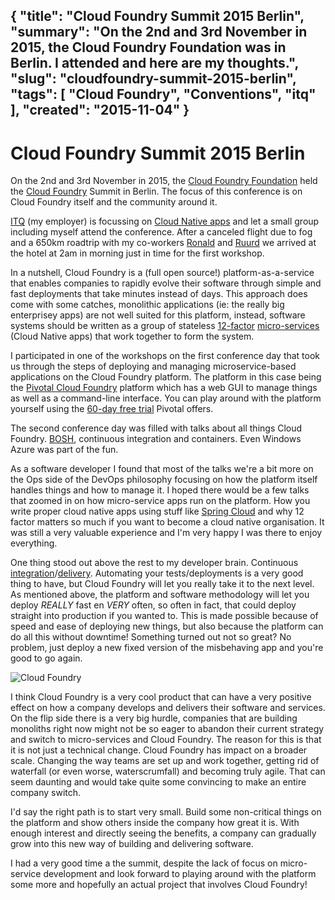 {
    "title": "Cloud Foundry Summit 2015 Berlin",
    "summary": "On the 2nd and 3rd November in 2015, the Cloud Foundry Foundation was in Berlin. I attended and here are my thoughts.",
    "slug": "cloudfoundry-summit-2015-berlin",
    "tags": [
        "Cloud Foundry",
        "Conventions",
        "itq"
    ],
    "created": "2015-11-04"
}
---
# Cloud Foundry Summit 2015 Berlin

On the 2nd and 3rd November in 2015, the [Cloud Foundry Foundation](https://www.cloudfoundry.org/foundation/) held the [Cloud Foundry](https://www.cloudfoundry.org/) Summit in Berlin. The focus of this conference is on Cloud Foundry itself and the community around it.

[ITQ](http://itq.nl/) (my employer) is focussing on [Cloud Native apps](http://itq.nl/expertise/cloud-native-apps/) and let a small group including myself attend the conference. After a canceled flight due to fog and a 650km roadtrip with my co-workers [Ronald](https://twitter.com/rwwilden) and [Ruurd](https://twitter.com/ruurdkeizer) we arrived at the hotel at 2am in morning just in time for the first workshop.

In a nutshell, Cloud Foundry is a (full open source!) platform-as-a-service that enables companies to rapidly evolve their software through simple and fast deployments that take minutes instead of days. This approach does come with some catches, monolithic applications (ie: the really big enterprisey apps) are not well suited for this platform, instead, software systems should be written as a group of stateless [12-factor](http://12factor.net/) [micro-services](http://martinfowler.com/articles/microservices.html) (Cloud Native apps) that work together to form the system.

I participated in one of the workshops on the first conference day that took us through the steps of deploying and managing microservice-based applications on the Cloud Foundry platform. The platform in this case being the [Pivotal Cloud Foundry](http://pivotal.io/platform) platform which has a web GUI to manage things as well as a command-line interface. You can play around with the platform yourself using the [60-day free trial](http://run.pivotal.io/) Pivotal offers.

The second conference day was filled with talks about all things Cloud Foundry. [BOSH](http://bosh.cloudfoundry.org/), continuous integration and containers. Even Windows Azure was part of the fun.

As a software developer I found that most of the talks we're a bit more on the Ops side of the DevOps philosophy focusing on how the platform itself handles things and how to manage it.  I hoped there would be a few talks that zoomed in on how micro-service apps run on the platform. How you write proper cloud native apps using stuff like [Spring Cloud](http://projects.spring.io/spring-cloud/) and why 12 factor matters so much if you want to become a cloud native organisation. It was still a very valuable experience and I'm very happy I was there to enjoy everything.

One thing stood out above the rest to my developer brain. Continuous [integration](https://en.wikipedia.org/wiki/Continuous_integration)/[delivery](https://en.wikipedia.org/wiki/Continuous_delivery). Automating your tests/deployments is a very good thing to have, but Cloud Foundry will let you really take it to the next level. As mentioned above, the platform and software methodology will let you deploy *REALLY* fast en *VERY* often, so often in fact, that could deploy straight into production if you wanted to. This is made possible because of speed and ease of deploying new things, but also because the platform can do all this without downtime! Something turned out not so great? No problem, just deploy a new fixed version of the misbehaving app and you're good to go again.

![Cloud Foundry](/content/cloudfoundry-summit-2015-berlin/cf.png)

I think Cloud Foundry is a very cool product that can have a very positive effect on how a company develops and delivers their software and services. On the flip side there is a very big hurdle, companies that are building monoliths right now might not be so eager to abandon their current strategy and switch to micro-services and Cloud Foundry. The reason for this is that it is not just a technical change. Cloud Foundry has impact on a broader scale. Changing the way teams are set up and work together, getting rid of waterfall (or even worse, waterscrumfall) and becoming truly agile. That can seem daunting and would take quite some convincing to make an entire company switch.

I'd say the right path is to start very small. Build some non-critical things on the platform and show others inside the company how great it is. With enough interest and directly seeing the benefits, a company can gradually grow into this new way of building and delivering software.

I had a very good time a the summit, despite the lack of focus on micro-service development and look forward to playing around with the platform some more and hopefully an actual project that involves Cloud Foundry!